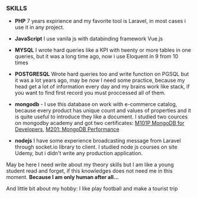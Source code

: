 ### __SKILLS__

- **PHP** 7 years expirience and my favorite tool is Laravel, in most cases i use it in any project.

- **JavaScript** I use vanila js with databinding framework Vue.js

- **MYSQL** I  wrote hard queries like a KPI with twenty or more tables in one queries, but it was a long time ago, now i use Eloquent in 9 from 10 times

- **POSTGRESQL** Wrote hard queries too and write function on PGSQL but it was a lot years ago, may be now I need some practice, because my head get a lot of information every day and my brains work like stack, if you want to find first record you must proccessed all of them.

- **mongodb** - I use this database on work with e-commerce catalog, because every product has  unique count and values of properties and it is quite useful to introduce they like a document. I studied two cources on mongodby academy and got two certificates: [M101P MongoDB for Developers](https://university.mongodb.com/course_completion/2a32ff33808a4daf8dd26d0be16f0e6d), [M201: MongoDB Performance](https://university.mongodb.com/course_completion/2a32ff33808a4daf8dd26d0be16f0e6d)

- **nodejs** I have some experience broadcasting message from Laravel through socket.io library to client. I studied node js courses on site Udemy, but i didn't write any production  application.

May be here I need write about my theory skills but I am like a young student read and forget, if this knowledges  does not need me in this moment. __Because I am only human after all...__

And little bit about my hobby: I like play football and make a tourist trip
